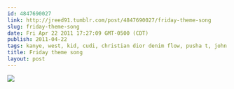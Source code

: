```yaml
---
id: 4847690027
link: http://jreed91.tumblr.com/post/4847690027/friday-theme-song
slug: friday-theme-song
date: Fri Apr 22 2011 17:27:09 GMT-0500 (CDT)
publish: 2011-04-22
tags: kanye, west, kid, cudi, christian dior denim flow, pusha t, john legend, good, music
title: Friday theme song
layout: post
---
```



![](http://31.media.tumblr.com/tumblr_lk2rpe0XoR1qi8pkco1_1280.jpg)

